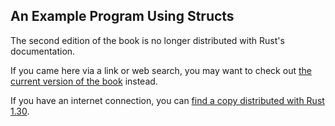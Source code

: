## An Example Program Using Structs

The second edition of the book is no longer distributed with Rust's documentation.

If you came here via a link or web search, you may want to check out [the current version of the book](../ch05-02-example-structs.html) instead.

If you have an internet connection, you can [find a copy distributed with Rust 1.30](https://doc.rust-lang.org/1.30.0/book/second-edition/ch05-02-example-structs.html).